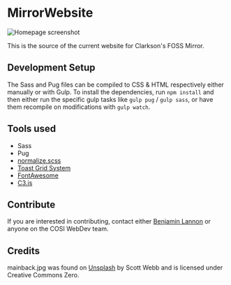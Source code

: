 # MirrorWebsite

![Homepage screenshot](https://raw.githubusercontent.com/COSI-Lab/Mirror2016/master/MirrorScreenshot.png)

This is the source of the current website for Clarkson's FOSS Mirror.

## Development Setup
The Sass and Pug files can be compiled to CSS & HTML
respectively either manually or with Gulp. To install the dependencies, run
`npm install` and then either run the specific gulp tasks like `gulp pug` /
`gulp sass`, or have them recompile on modifications with `gulp watch`.

## Tools used
- Sass
- Pug
- [normalize.scss](https://github.com/appleboy/normalize.scss)
- [Toast Grid System](https://daneden.github.io/Toast)
- [FontAwesome](http://fortawesome.github.io/Font-Awesome/)
- [C3.js](https://github.com/c3js/c3)

## Contribute
If you are interested in contributing, contact either [Benjamin Lannon](mailto:lannonbr@clarkson.edu)
or anyone on the COSI WebDev team.

## Credits
mainback.jpg was found on [Unsplash](https://unsplash.com/photos/_3l5B_4E_u0) by
Scott Webb and is licensed under Creative Commons Zero.
